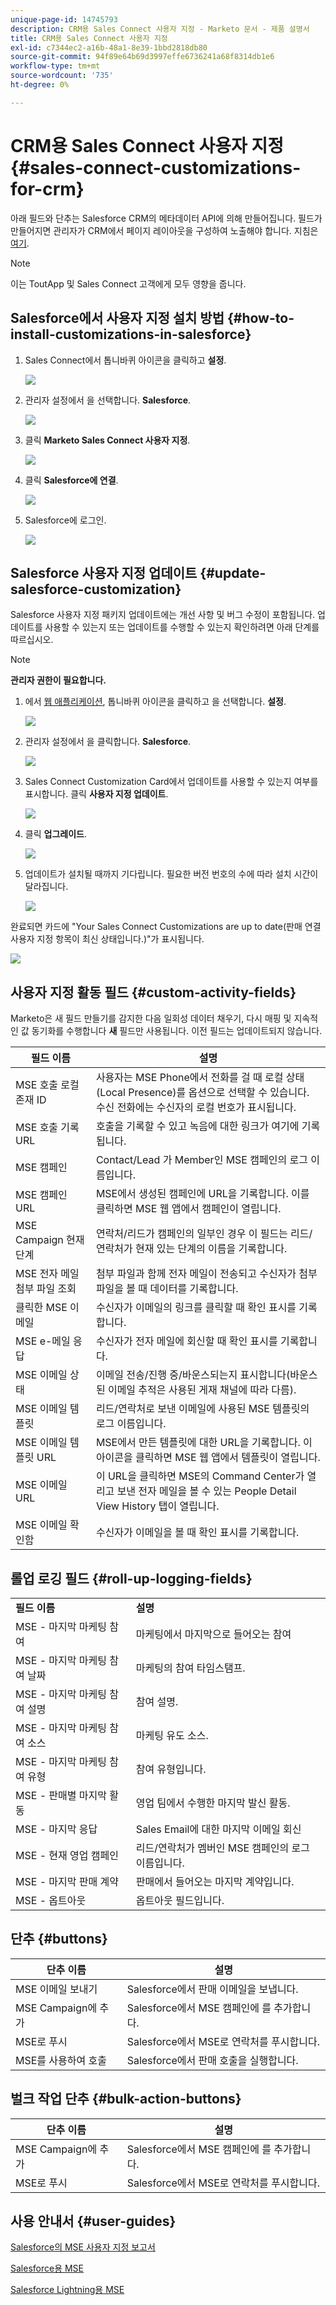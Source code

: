 ```yaml
---
unique-page-id: 14745793
description: CRM용 Sales Connect 사용자 지정 - Marketo 문서 - 제품 설명서
title: CRM용 Sales Connect 사용자 지정
exl-id: c7344ec2-a16b-48a1-8e39-1bbd2818db80
source-git-commit: 94f89e64b69d3997effe6736241a68f8314db1e6
workflow-type: tm+mt
source-wordcount: '735'
ht-degree: 0%

---
```


# CRM용 Sales Connect 사용자 지정 {#sales-connect-customizations-for-crm}

아래 필드와 단추는 Salesforce CRM의 메타데이터 API에 의해 만들어집니다. 필드가 만들어지면 관리자가 CRM에서 페이지 레이아웃을 구성하여 노출해야 합니다. 지침은 [여기](https://s3.amazonaws.com/tout-user-store/salesforce/assets/Marketo+Sales+Engage+For+Salesforce_+Installation+and+Success+Guide.pdf).

>[!NOTE]
>
>이는 ToutApp 및 Sales Connect 고객에게 모두 영향을 줍니다.

## Salesforce에서 사용자 지정 설치 방법 {#how-to-install-customizations-in-salesforce}

1. Sales Connect에서 톱니바퀴 아이콘을 클릭하고 **설정**.

   ![](assets/one.png)

1. 관리자 설정에서 을 선택합니다. **Salesforce**.

   ![](assets/two.png)

1. 클릭 **Marketo Sales Connect 사용자 지정**.

   ![](assets/three.png)

1. 클릭 **Salesforce에 연결**.

   ![](assets/four.png)

1. Salesforce에 로그인.

   ![](assets/five.png)

## Salesforce 사용자 지정 업데이트 {#update-salesforce-customization}

Salesforce 사용자 지정 패키지 업데이트에는 개선 사항 및 버그 수정이 포함됩니다. 업데이트를 사용할 수 있는지 또는 업데이트를 수행할 수 있는지 확인하려면 아래 단계를 따르십시오.

>[!NOTE]
>
>**관리자 권한이 필요합니다.**

1. 에서 [웹 애플리케이션](https://www.toutapp.com), 톱니바퀴 아이콘을 클릭하고 을 선택합니다. **설정**.

   ![](assets/sales-connect-customizations-for-crm-6.png)

1. 관리자 설정에서 을 클릭합니다. **Salesforce**.

   ![](assets/sales-connect-customizations-for-crm-7.png)

1. Sales Connect Customization Card에서 업데이트를 사용할 수 있는지 여부를 표시합니다. 클릭 **사용자 지정 업데이트**.

   ![](assets/sales-connect-customizations-for-crm-8.png)

1. 클릭 **업그레이드**.

   ![](assets/sales-connect-customizations-for-crm-9.png)

1. 업데이트가 설치될 때까지 기다립니다. 필요한 버전 번호의 수에 따라 설치 시간이 달라집니다.

   ![](assets/sales-connect-customizations-for-crm-10.png)

완료되면 카드에 &quot;Your Sales Connect Customizations are up to date(판매 연결 사용자 지정 항목이 최신 상태입니다.)&quot;가 표시됩니다.

![](assets/sales-connect-customizations-for-crm-11.png)

## 사용자 지정 활동 필드 {#custom-activity-fields}

Marketo은 새 필드 만들기를 감지한 다음 일회성 데이터 채우기, 다시 매핑 및 지속적인 값 동기화를 수행합니다 **새** 필드만 사용됩니다. 이전 필드는 업데이트되지 않습니다.

| **필드 이름** | **설명** |
|---|---|
| MSE 호출 로컬 존재 ID | 사용자는 MSE Phone에서 전화를 걸 때 로컬 상태(Local Presence)를 옵션으로 선택할 수 있습니다. 수신 전화에는 수신자의 로컬 번호가 표시됩니다. |
| MSE 호출 기록 URL | 호출을 기록할 수 있고 녹음에 대한 링크가 여기에 기록됩니다. |
| MSE 캠페인 | Contact/Lead 가 Member인 MSE 캠페인의 로그 이름입니다. |
| MSE 캠페인 URL | MSE에서 생성된 캠페인에 URL을 기록합니다. 이를 클릭하면 MSE 웹 앱에서 캠페인이 열립니다. |
| MSE Campaign 현재 단계 | 연락처/리드가 캠페인의 일부인 경우 이 필드는 리드/연락처가 현재 있는 단계의 이름을 기록합니다. |
| MSE 전자 메일 첨부 파일 조회 | 첨부 파일과 함께 전자 메일이 전송되고 수신자가 첨부 파일을 볼 때 데이터를 기록합니다. |
| 클릭한 MSE 이메일 | 수신자가 이메일의 링크를 클릭할 때 확인 표시를 기록합니다. |
| MSE e-메일 응답 | 수신자가 전자 메일에 회신할 때 확인 표시를 기록합니다. |
| MSE 이메일 상태 | 이메일 전송/진행 중/바운스되는지 표시합니다(바운스된 이메일 추적은 사용된 게재 채널에 따라 다름). |
| MSE 이메일 템플릿 | 리드/연락처로 보낸 이메일에 사용된 MSE 템플릿의 로그 이름입니다. |
| MSE 이메일 템플릿 URL | MSE에서 만든 템플릿에 대한 URL을 기록합니다. 이 아이콘을 클릭하면 MSE 웹 앱에서 템플릿이 열립니다. |
| MSE 이메일 URL | 이 URL을 클릭하면 MSE의 Command Center가 열리고 보낸 전자 메일을 볼 수 있는 People Detail View History 탭이 열립니다. |
| MSE 이메일 확인함 | 수신자가 이메일을 볼 때 확인 표시를 기록합니다. |

## 롤업 로깅 필드 {#roll-up-logging-fields}

<table> 
 <colgroup> 
  <col> 
  <col> 
 </colgroup> 
 <tbody> 
  <tr> 
   <td><strong>필드 이름</strong></td> 
   <td><strong>설명</strong></td> 
  </tr> 
  <tr> 
   <td>MSE - 마지막 마케팅 참여</td> 
   <td>마케팅에서 마지막으로 들어오는 참여 </td> 
  </tr> 
  <tr> 
   <td>MSE - 마지막 마케팅 참여 날짜</td> 
   <td>마케팅의 참여 타임스탬프.</td> 
  </tr> 
  <tr> 
   <td>MSE - 마지막 마케팅 참여 설명</td> 
   <td>참여 설명.</td> 
  </tr> 
  <tr> 
   <td>MSE - 마지막 마케팅 참여 소스</td> 
   <td>마케팅 유도 소스.</td> 
  </tr> 
  <tr> 
   <td colspan="1">MSE - 마지막 마케팅 참여 유형</td> 
   <td colspan="1">참여 유형입니다.</td> 
  </tr> 
  <tr> 
   <td colspan="1">MSE - 판매별 마지막 활동<br></td> 
   <td colspan="1">영업 팀에서 수행한 마지막 발신 활동.</td> 
  </tr> 
  <tr> 
   <td colspan="1">MSE - 마지막 응답</td> 
   <td colspan="1">Sales Email에 대한 마지막 이메일 회신</td> 
  </tr> 
  <tr> 
   <td colspan="1">MSE - 현재 영업 캠페인</td> 
   <td colspan="1">리드/연락처가 멤버인 MSE 캠페인의 로그 이름입니다.</td> 
  </tr> 
  <tr> 
   <td colspan="1">MSE - 마지막 판매 계약</td> 
   <td colspan="1">판매에서 들어오는 마지막 계약입니다. </td> 
  </tr> 
  <tr> 
   <td colspan="1">MSE - 옵트아웃</td> 
   <td colspan="1">옵트아웃 필드입니다.</td> 
  </tr> 
 </tbody> 
</table>

## 단추 {#buttons}

| **단추 이름** | **설명** |
|---|---|
| MSE 이메일 보내기 | Salesforce에서 판매 이메일을 보냅니다. |
| MSE Campaign에 추가 | Salesforce에서 MSE 캠페인에 를 추가합니다. |
| MSE로 푸시 | Salesforce에서 MSE로 연락처를 푸시합니다. |
| MSE를 사용하여 호출 | Salesforce에서 판매 호출을 실행합니다. |

## 벌크 작업 단추 {#bulk-action-buttons}

| **단추 이름** | **설명** |
|---|---|
| MSE Campaign에 추가 | Salesforce에서 MSE 캠페인에 를 추가합니다. |
| MSE로 푸시 | Salesforce에서 MSE로 연락처를 푸시합니다. |

## 사용 안내서 {#user-guides}

[Salesforce의 MSE 사용자 지정 보고서](https://docs.marketo.com/display/docs/assets/mse-custom-reports-in-sf.docx)

[Salesforce용 MSE](https://docs.marketo.com/display/docs/assets/mse-for-sf-classic.pdf)

[Salesforce Lightning용 MSE](https://s3.amazonaws.com/tout-user-store/salesforce/assets/SF+Guide+for+Lightning.pdf)

